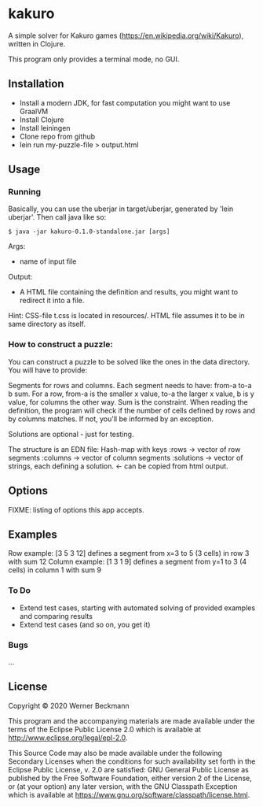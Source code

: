 # kakuro

A simple solver for Kakuro games (https://en.wikipedia.org/wiki/Kakuro), written in Clojure. 

This program only provides a terminal mode, no GUI. 

## Installation

* Install a modern JDK, for fast computation you might want to use GraalVM
* Install Clojure
* Install leiningen
* Clone repo from github
* lein run my-puzzle-file > output.html


## Usage

### Running
Basically, you can use the uberjar in target/uberjar, generated by 'lein uberjar'. Then call java like so: 

    $ java -jar kakuro-0.1.0-standalone.jar [args]

Args: 
* name of input file

Output:
* A HTML file containing the definition and results, you might want to redirect it into a file. 

Hint: CSS-file t.css is located in resources/. HTML file assumes it to be in same directory as itself. 

### How to construct a puzzle: 

You can construct a puzzle to be solved like the ones in the data directory. You will have to provide: 

Segments for rows and columns. Each segment needs to have: from-a to-a b sum. For a row, from-a is the smaller x value, to-a the larger x value, b is y value, for columns the other way. Sum is the constraint.
When reading the definition, the program will check if the number of cells defined by rows and by columns matches. If not, you'll be informed by an exception. 

Solutions are optional - just for testing. 

The structure is an EDN file: 
Hash-map with keys
:rows -> vector of row segments
:columns -> vector of column segments
:solutions -> vector of strings, each defining a solution. <- can be copied from html output. 

## Options

FIXME: listing of options this app accepts.

## Examples

Row example: [3 5 3 12] defines a segment from x=3 to 5 (3 cells) in row 3 with sum 12
Column example: [1 3 1 9] defines a segment from y=1 to 3 (4 cells) in column 1 with sum 9

### To Do 

* Extend test cases, starting with automated solving of provided examples and comparing results
* Extend test cases
(and so on, you get it)

### Bugs

...

## License

Copyright © 2020 Werner Beckmann

This program and the accompanying materials are made available under the
terms of the Eclipse Public License 2.0 which is available at
http://www.eclipse.org/legal/epl-2.0.

This Source Code may also be made available under the following Secondary
Licenses when the conditions for such availability set forth in the Eclipse
Public License, v. 2.0 are satisfied: GNU General Public License as published by
the Free Software Foundation, either version 2 of the License, or (at your
option) any later version, with the GNU Classpath Exception which is available
at https://www.gnu.org/software/classpath/license.html.
